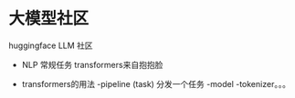 # 大模型社区
huggingface LLM 社区
- NLP 常规任务
    transformers来自抱抱脸


- transformers的用法
  -pipeline (task)
    分发一个任务
  -model
  -tokenizer。。。